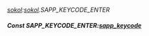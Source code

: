_[sokol](../../modules/sokol/sokol-module.md):[sokol](../../modules/sokol/sokol-module.md).SAPP\_KEYCODE\_ENTER_
##### Const SAPP\_KEYCODE\_ENTER:[sapp_keycode](../../modules/sokol/sokol-sapp_keycode.md)
